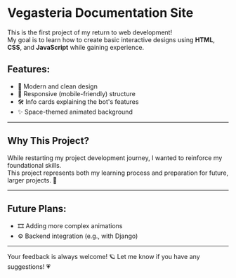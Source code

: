 # Vegasteria Documentation Site

This is the first project of my return to web development!  
My goal is to learn how to create basic interactive designs using **HTML**, **CSS**, and **JavaScript** while gaining experience.

## Features:
- 🌟 Modern and clean design
- 📱 Responsive (mobile-friendly) structure
- 🛠 Info cards explaining the bot's features
- ✨ Space-themed animated background

---

## Why This Project?
While restarting my project development journey, I wanted to reinforce my foundational skills.  
This project represents both my learning process and preparation for future, larger projects. 🥧

---

## Future Plans:
- 🎞 Adding more complex animations  
- ⚙️ Backend integration (e.g., with Django)

---

Your feedback is always welcome! 🪐 Let me know if you have any suggestions! 💗

